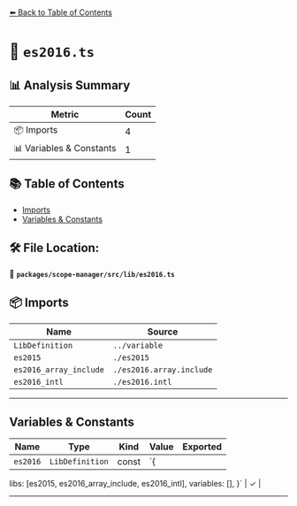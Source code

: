 [⬅️ Back to Table of Contents](../../../../index.md)

# 📄 `es2016.ts`

## 📊 Analysis Summary

| Metric | Count |
|--------|-------|
| 📦 Imports | 4 |
| 📊 Variables & Constants | 1 |

## 📚 Table of Contents

- [Imports](#imports)
- [Variables & Constants](#variables-constants)

## 🛠️ File Location:
📂 **`packages/scope-manager/src/lib/es2016.ts`**

## 📦 Imports

| Name | Source |
|------|--------|
| `LibDefinition` | `../variable` |
| `es2015` | `./es2015` |
| `es2016_array_include` | `./es2016.array.include` |
| `es2016_intl` | `./es2016.intl` |


---

## Variables & Constants

| Name | Type | Kind | Value | Exported |
|------|------|------|-------|----------|
| `es2016` | `LibDefinition` | const | `{
  libs: [es2015, es2016_array_include, es2016_intl],
  variables: [],
}` | ✓ |


---